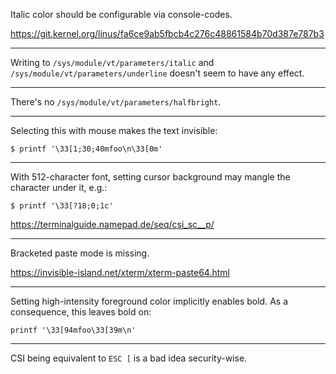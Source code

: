 Italic color should be configurable via console-codes.

<https://git.kernel.org/linus/fa6ce9ab5fbcb4c276c48861584b70d387e787b3>

---

Writing to
`/sys/module/vt/parameters/italic`
and
`/sys/module/vt/parameters/underline`
doesn't seem to have any effect.

---

There's no
`/sys/module/vt/parameters/halfbright`.

---

Selecting this with mouse makes the text invisible:
```console
$ printf '\33[1;30;40mfoo\n\33[0m'
```

---

With 512-character font, setting cursor background may mangle the character under it, e.g.:
```console
$ printf '\33[?18;0;1c'
```

<https://terminalguide.namepad.de/seq/csi_sc__p/>

---

Bracketed paste mode is missing.

<https://invisible-island.net/xterm/xterm-paste64.html>

---

Setting high-intensity foreground color implicitly enables bold.
As a consequence, this leaves bold on:
```console
printf '\33[94mfoo\33[39m\n'
```
---

CSI being equivalent to `ESC [` is a bad idea security-wise.
